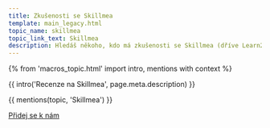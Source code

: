 ```yaml
---
title: Zkušenosti se Skillmea
template: main_legacy.html
topic_name: skillmea
topic_link_text: Skillmea
description: Hledáš někoho, kdo má zkušenosti se Skillmea (dříve Learn2Code)? Má smysl hlásit se na jejich kurzy? Je Webrebel, kde učí yablko, opravdu tak dobrý, jak se říká? Vyplatí se roční předplatné?
---
```

{% from 'macros_topic.html' import intro, mentions with context %}

{{ intro('Recenze na Skillmea', page.meta.description) }}

{{ mentions(topic, 'Skillmea') }}

<p class="button-compartment">
  <a href="{{ pages|docs_url('club.md')|url }}" class="button">
    Přidej se&nbsp;k&nbsp;nám
  </a>
</p>
